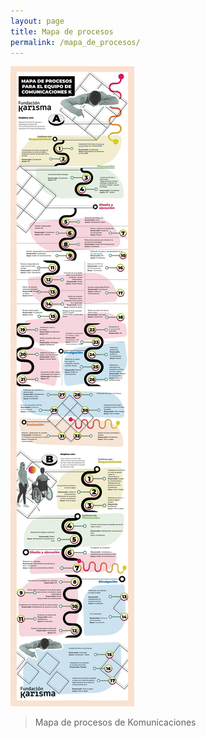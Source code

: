 ```yaml
---
layout: page
title: Mapa de procesos
permalink: /mapa_de_procesos/
---
```


![Infografía de mapa de procesos para el equipo de comunicaciones](/assets/img/Mapa-de-procesos-komunicaciones.webp)
> Mapa de procesos de Komunicaciones